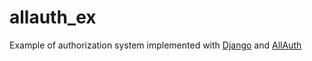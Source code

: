 # allauth_ex
Example of authorization system implemented with [Django](https://www.djangoproject.com/) and [AllAuth](https://github.com/pennersr/django-allauth/blob/master/docs/index.rst)
